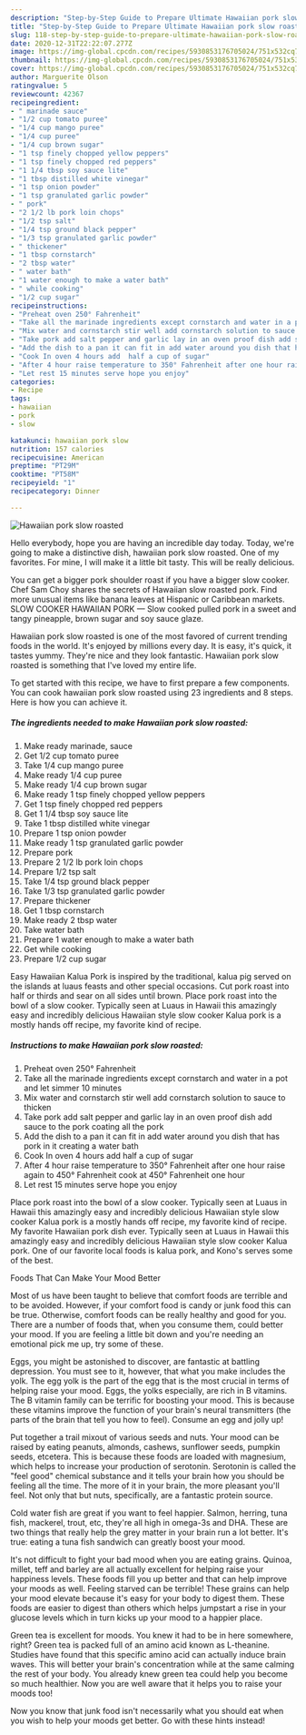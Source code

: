 ```yaml
---
description: "Step-by-Step Guide to Prepare Ultimate Hawaiian pork slow roasted"
title: "Step-by-Step Guide to Prepare Ultimate Hawaiian pork slow roasted"
slug: 118-step-by-step-guide-to-prepare-ultimate-hawaiian-pork-slow-roasted
date: 2020-12-31T22:22:07.277Z
image: https://img-global.cpcdn.com/recipes/5930853176705024/751x532cq70/hawaiian-pork-slow-roasted-recipe-main-photo.jpg
thumbnail: https://img-global.cpcdn.com/recipes/5930853176705024/751x532cq70/hawaiian-pork-slow-roasted-recipe-main-photo.jpg
cover: https://img-global.cpcdn.com/recipes/5930853176705024/751x532cq70/hawaiian-pork-slow-roasted-recipe-main-photo.jpg
author: Marguerite Olson
ratingvalue: 5
reviewcount: 42367
recipeingredient:
- " marinade sauce"
- "1/2 cup tomato puree"
- "1/4 cup mango puree"
- "1/4 cup puree"
- "1/4 cup brown sugar"
- "1 tsp finely chopped yellow peppers"
- "1 tsp finely chopped red peppers"
- "1 1/4 tbsp soy sauce lite"
- "1 tbsp distilled white vinegar"
- "1 tsp onion powder"
- "1 tsp granulated garlic powder"
- " pork"
- "2 1/2 lb pork loin chops"
- "1/2 tsp salt"
- "1/4 tsp ground black pepper"
- "1/3 tsp granulated garlic powder"
- " thickener"
- "1 tbsp cornstarch"
- "2 tbsp water"
- " water bath"
- "1 water enough to make a water bath"
- " while cooking"
- "1/2 cup sugar"
recipeinstructions:
- "Preheat oven 250° Fahrenheit"
- "Take all the marinade ingredients except cornstarch and water in a pot and let simmer 10 minutes"
- "Mix water and cornstarch stir well add cornstarch solution to sauce to thicken"
- "Take pork add salt pepper and garlic lay in an oven proof dish add sauce to the pork coating all the pork"
- "Add the dish to a pan it can fit in add water around you dish that has pork in it creating a water bath"
- "Cook In oven 4 hours add  half a cup of sugar"
- "After 4 hour raise temperature to 350° Fahrenheit after one hour raise again to 450° Fahrenheit cook at 450° Fahrenheit one hour"
- "Let rest 15 minutes serve hope you enjoy"
categories:
- Recipe
tags:
- hawaiian
- pork
- slow

katakunci: hawaiian pork slow 
nutrition: 157 calories
recipecuisine: American
preptime: "PT29M"
cooktime: "PT58M"
recipeyield: "1"
recipecategory: Dinner

---
```



![Hawaiian pork slow roasted](https://img-global.cpcdn.com/recipes/5930853176705024/751x532cq70/hawaiian-pork-slow-roasted-recipe-main-photo.jpg)

Hello everybody, hope you are having an incredible day today. Today, we're going to make a distinctive dish, hawaiian pork slow roasted. One of my favorites. For mine, I will make it a little bit tasty. This will be really delicious.

You can get a bigger pork shoulder roast if you have a bigger slow cooker. Chef Sam Choy shares the secrets of Hawaiian slow roasted pork. Find more unusual items like banana leaves at Hispanic or Caribbean markets. SLOW COOKER HAWAIIAN PORK — Slow cooked pulled pork in a sweet and tangy pineapple, brown sugar and soy sauce glaze.

Hawaiian pork slow roasted is one of the most favored of current trending foods in the world. It's enjoyed by millions every day. It is easy, it's quick, it tastes yummy. They're nice and they look fantastic. Hawaiian pork slow roasted is something that I've loved my entire life.


To get started with this recipe, we have to first prepare a few components. You can cook hawaiian pork slow roasted using 23 ingredients and 8 steps. Here is how you can achieve it.

<!--inarticleads1-->

##### The ingredients needed to make Hawaiian pork slow roasted:

1. Make ready  marinade, sauce
1. Get 1/2 cup tomato puree
1. Take 1/4 cup mango puree
1. Make ready 1/4 cup puree
1. Make ready 1/4 cup brown sugar
1. Make ready 1 tsp finely chopped yellow peppers
1. Get 1 tsp finely chopped red peppers
1. Get 1 1/4 tbsp soy sauce lite
1. Take 1 tbsp distilled white vinegar
1. Prepare 1 tsp onion powder
1. Make ready 1 tsp granulated garlic powder
1. Prepare  pork
1. Prepare 2 1/2 lb pork loin chops
1. Prepare 1/2 tsp salt
1. Take 1/4 tsp ground black pepper
1. Take 1/3 tsp granulated garlic powder
1. Prepare  thickener
1. Get 1 tbsp cornstarch
1. Make ready 2 tbsp water
1. Take  water bath
1. Prepare 1 water enough to make a water bath
1. Get  while cooking
1. Prepare 1/2 cup sugar


Easy Hawaiian Kalua Pork is inspired by the traditional, kalua pig served on the islands at luaus feasts and other special occasions. Cut pork roast into half or thirds and sear on all sides until brown. Place pork roast into the bowl of a slow cooker. Typically seen at Luaus in Hawaii this amazingly easy and incredibly delicious Hawaiian style slow cooker Kalua pork is a mostly hands off recipe, my favorite kind of recipe. 

<!--inarticleads2-->

##### Instructions to make Hawaiian pork slow roasted:

1. Preheat oven 250° Fahrenheit
1. Take all the marinade ingredients except cornstarch and water in a pot and let simmer 10 minutes
1. Mix water and cornstarch stir well add cornstarch solution to sauce to thicken
1. Take pork add salt pepper and garlic lay in an oven proof dish add sauce to the pork coating all the pork
1. Add the dish to a pan it can fit in add water around you dish that has pork in it creating a water bath
1. Cook In oven 4 hours add  half a cup of sugar
1. After 4 hour raise temperature to 350° Fahrenheit after one hour raise again to 450° Fahrenheit cook at 450° Fahrenheit one hour
1. Let rest 15 minutes serve hope you enjoy


Place pork roast into the bowl of a slow cooker. Typically seen at Luaus in Hawaii this amazingly easy and incredibly delicious Hawaiian style slow cooker Kalua pork is a mostly hands off recipe, my favorite kind of recipe. My favorite Hawaiian pork dish ever. Typically seen at Luaus in Hawaii this amazingly easy and incredibly delicious Hawaiian style slow cooker Kalua pork. One of our favorite local foods is kalua pork, and Kono&#39;s serves some of the best. 

Foods That Can Make Your Mood Better


Most of us have been taught to believe that comfort foods are terrible and to be avoided. However, if your comfort food is candy or junk food this can be true. Otherwise, comfort foods can be really healthy and good for you. There are a number of foods that, when you consume them, could better your mood. If you are feeling a little bit down and you're needing an emotional pick me up, try some of these.

Eggs, you might be astonished to discover, are fantastic at battling depression. You must see to it, however, that what you make includes the yolk. The egg yolk is the part of the egg that is the most crucial in terms of helping raise your mood. Eggs, the yolks especially, are rich in B vitamins. The B vitamin family can be terrific for boosting your mood. This is because these vitamins improve the function of your brain's neural transmitters (the parts of the brain that tell you how to feel). Consume an egg and jolly up!

Put together a trail mixout of various seeds and nuts. Your mood can be raised by eating peanuts, almonds, cashews, sunflower seeds, pumpkin seeds, etcetera. This is because these foods are loaded with magnesium, which helps to increase your production of serotonin. Serotonin is called the "feel good" chemical substance and it tells your brain how you should be feeling all the time. The more of it in your brain, the more pleasant you'll feel. Not only that but nuts, specifically, are a fantastic protein source.

Cold water fish are great if you want to feel happier. Salmon, herring, tuna fish, mackerel, trout, etc, they're all high in omega-3s and DHA. These are two things that really help the grey matter in your brain run a lot better. It's true: eating a tuna fish sandwich can greatly boost your mood. 

It's not difficult to fight your bad mood when you are eating grains. Quinoa, millet, teff and barley are all actually excellent for helping raise your happiness levels. These foods fill you up better and that can help improve your moods as well. Feeling starved can be terrible! These grains can help your mood elevate because it's easy for your body to digest them. These foods are easier to digest than others which helps jumpstart a rise in your glucose levels which in turn kicks up your mood to a happier place.

Green tea is excellent for moods. You knew it had to be in here somewhere, right? Green tea is packed full of an amino acid known as L-theanine. Studies have found that this specific amino acid can actually induce brain waves. This will better your brain's concentration while at the same calming the rest of your body. You already knew green tea could help you become so much healthier. Now you are well aware that it helps you to raise your moods too!

Now you know that junk food isn't necessarily what you should eat when you wish to help your moods get better. Go  with  these hints  instead!

